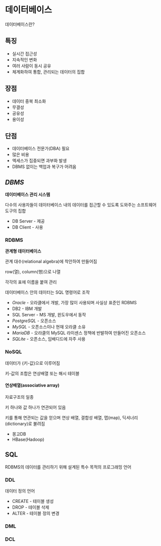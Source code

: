 # 데이터베이스
데이터베이스란?
## 특징
- 실시간 접근성
- 지속적인 변화
- 여러 사람이 동시 공유
- 체계화하여 통합, 관리되는 데이터의 집합
## 장점
- 데이터 중복 최소화
- 무결성
- 공유성
- 용이성
## 단점
- 데이터베이스 전문가(DBA) 필요
- 많은 비용
- 엑세스가 집중되면 과부화 발생
- DBMS 없이는 백업과 복구가 어려움
## *DBMS*
**데이터베이스 관리 시스템**

다수의 사용자들이 데이터베이스 내의 데이터를 접근할 수 있도록 도와주는 소프트웨어 도구의 집합
- DB Server - 제공
- DB Client - 사용
### RDBMS
**관계형 데이터베이스**

관계 대수(relational algebra)에 착안하여 만들어짐

row(열), column(행)으로 나열

각각의 표에 이름을 붙여 관리

데이터베이스 안의 데이터는 SQL 명령어로 조작

- *Oracle* - 오라클에서 개발, 가장 많이 사용되며 사실상 표준인 RDBMS
- DB2 - IBM 개발
- SQL Server - MS 개발, 윈도우에서 동작
- *PostgreSQL* - 오픈소스
- *MySQL* - 오픈소스이나 현재 오라클 소유
- *MariaDB* - 오라클의 MySQL 라이센스 정책에 반발하여 만들어진 오픈소스
- *SQLite* - 오픈소스, 임배디드에 자주 사용
### NoSQL
데이터가 {키-값}으로 이루어짐

키-값의 조합은 연상배열 또는 해시 테이블

#### 연상배열(associative array)
자료구조의 일종

키 하나와 값 하나가 연관되어 있음

키를 통해 연관되는 값을 얻으며 연상 배열, 결합성 배열, 맵(map), 딕셔너리(dictionary)로 불려짐

- 몽고DB
- HBase(Hadoop)

## SQL
RDBMS의 데이터를 관리하기 위해 설계된 특수 목적의 프로그래밍 언어
### DDL
데이터 정의 언어
- CREATE - 테이블 생성
- DROP - 테이블 삭제
- ALTER - 테이블 정의 변경
### DML

### DCL

